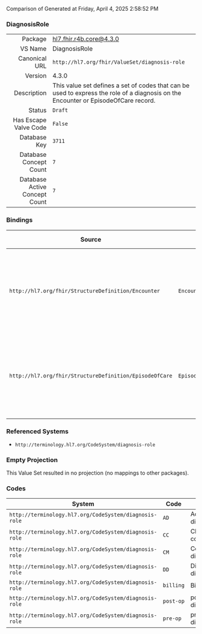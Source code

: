Comparison of 
Generated at Friday, April 4, 2025 2:58:52 PM

### DiagnosisRole

|      |     |
| ---: | --- |
| Package | hl7.fhir.r4b.core@4.3.0 |
| VS Name | DiagnosisRole |
| Canonical URL | `http://hl7.org/fhir/ValueSet/diagnosis-role` |
| Version | 4.3.0 |
| Description | This value set defines a set of codes that can be used to express the role of a diagnosis on the Encounter or EpisodeOfCare record. |
| Status | `Draft` |
| Has Escape Valve Code | `False` |
| Database Key | `3711` |
| Database Concept Count | `7` |
| Database Active Concept Count | `7` |
### Bindings

| Source | Element | Binding | Strength | Element Short |
| ------ | ------- | ------- | -------- | ------------- |
| `http://hl7.org/fhir/StructureDefinition/Encounter` | `Encounter.diagnosis.use` | `http://hl7.org/fhir/ValueSet/diagnosis-role` | `Preferred` | Role that this diagnosis has within the encounter (e.g. admission, billing, discharge …) |
| `http://hl7.org/fhir/StructureDefinition/EpisodeOfCare` | `EpisodeOfCare.diagnosis.role` | `http://hl7.org/fhir/ValueSet/diagnosis-role` | `Preferred` | Role that this diagnosis has within the episode of care (e.g. admission, billing, discharge …) |

### Referenced Systems

* `http://terminology.hl7.org/CodeSystem/diagnosis-role`
### Empty Projection

This Value Set resulted in no projection (no mappings to other packages).

### Codes

| System | Code | Display |
| ------ | ---- | ------- |
| `http://terminology.hl7.org/CodeSystem/diagnosis-role` | `AD` | Admission diagnosis |
| `http://terminology.hl7.org/CodeSystem/diagnosis-role` | `CC` | Chief complaint |
| `http://terminology.hl7.org/CodeSystem/diagnosis-role` | `CM` | Comorbidity diagnosis |
| `http://terminology.hl7.org/CodeSystem/diagnosis-role` | `DD` | Discharge diagnosis |
| `http://terminology.hl7.org/CodeSystem/diagnosis-role` | `billing` | Billing |
| `http://terminology.hl7.org/CodeSystem/diagnosis-role` | `post-op` | post-op diagnosis |
| `http://terminology.hl7.org/CodeSystem/diagnosis-role` | `pre-op` | pre-op diagnosis |
